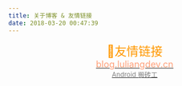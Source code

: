 ```yaml
---
title: 关于博客 & 友情链接
date: 2018-03-20 00:47:39
---
```

<div style="width:100%; height:480px;background-image:url('http://ww1.sinaimg.cn/large/c2a4d307gw1eoy9gdvjkqj211y0np441.jpg');background-size:100%;background-repeat:no-repeat;" ><div style="text-align: center;">
<div style="color: #FF9800;font-size: x-large">🔗友情链接</div><div><a href="http://blog.luliangdev.cn" target="_blank" rel="nofollow" ><span style="font-size: large;color: lightsalmon;">blog.luliangdev.cn<span><div style="color: grey;font-size: small;">Android 搬砖工</div></a>
    </div>
</div></div>